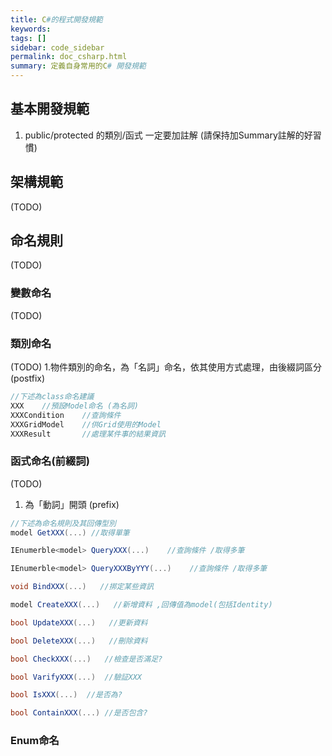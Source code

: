 ```yaml
---
title: C#的程式開發規範
keywords: 
tags: []
sidebar: code_sidebar
permalink: doc_csharp.html
summary: 定義自身常用的C# 開發規範
---
```


## 基本開發規範
1. public/protected 的類別/函式 一定要加註解 (請保持加Summary註解的好習慣)

## 架構規範
(TODO)
## 命名規則
(TODO)
### 變數命名
(TODO)
### 類別命名
(TODO)
1.物件類別的命名，為「名詞」命名，依其使用方式處理，由後綴詞區分 (postfix)
```csharp
//下述為class命名建議
XXX    //預設Model命名 (為名詞)
XXXCondition    //查詢條件
XXXGridModel    //供Grid使用的Model
XXXResult       //處理某件事的結果資訊

```
### 函式命名(前綴詞)
(TODO)
1. 為「動詞」開頭 (prefix)
```csharp
//下述為命名規則及其回傳型別
model GetXXX(...) //取得單筆

IEnumerble<model> QueryXXX(...)    //查詢條件 /取得多筆

IEnumerble<model> QueryXXXByYYY(...)    //查詢條件 /取得多筆

void BindXXX(...)   //挷定某些資訊

model CreateXXX(...)   //新增資料 ,回傳值為model(包括Identity)

bool UpdateXXX(...)   //更新資料

bool DeleteXXX(...)   //刪除資料

bool CheckXXX(...)   //檢查是否滿足?

bool VarifyXXX(...)  //驗証XXX

bool IsXXX(...)  //是否為?

bool ContainXXX(...) //是否包含?

```


### Enum命名
